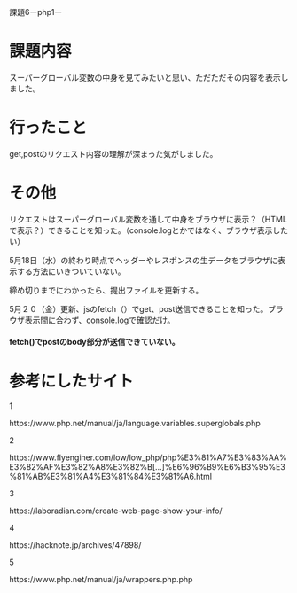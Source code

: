 課題6ーphp1ー

<h1>課題内容</h1>
<p>スーパーグローバル変数の中身を見てみたいと思い、ただただその内容を表示しました。<p>

<h1>行ったこと</h1>
get,postのリクエスト内容の理解が深まった気がしました。

<h1>その他</h1>
<p>リクエストはスーパーグローバル変数を通して中身をブラウザに表示？（HTMLで表示？）できることを知った。（console.logとかではなく、ブラウザ表示したい）</p>
<p>5月18日（水）の終わり時点でヘッダーやレスポンスの生データをブラウザに表示する方法にいきついていない。</p>
<p>締め切りまでにわかったら、提出ファイルを更新する。</p>
<p>5月２０（金）更新、jsのfetch（）でget、post送信できることを知った。ブラウザ表示間に合わず、console.logで確認だけ。</p>
<h4>fetch()でpostのbody部分が送信できていない。</h4>

<h1>参考にしたサイト</h1>
<p>1</p>
https://www.php.net/manual/ja/language.variables.superglobals.php
<p>2</p>
https://www.flyenginer.com/low/low_php/php%E3%81%A7%E3%83%AA%E3%82%AF%E3%82%A8%E3%82%B[…]%E6%96%B9%E6%B3%95%E3%81%AB%E3%81%A4%E3%81%84%E3%81%A6.html
<p>3</p>
https://laboradian.com/create-web-page-show-your-info/
<p>4</p>
https://hacknote.jp/archives/47898/ 
<p>5</p>
https://www.php.net/manual/ja/wrappers.php.php
